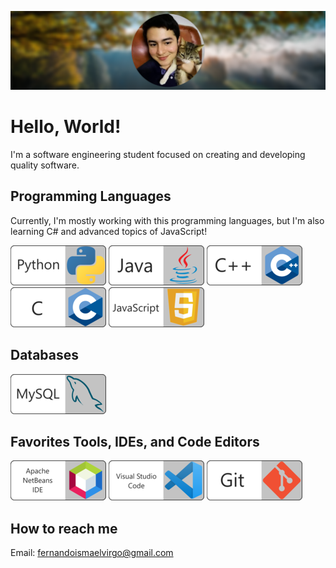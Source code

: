 ![BackGround](https://github.com/fismael21/fismael21/blob/main/img/OhItsMe.png)

# Hello, World!

I'm a software engineering student focused on creating and developing quality software.

## Programming Languages

Currently, I'm mostly working with this programming languages, but I'm also learning C# and advanced topics of JavaScript!

![Python](https://github.com/fismael21/fismael21/blob/main/img/Python-64.png)
![Java](https://github.com/fismael21/fismael21/blob/main/img/Java-64.png)
![C++](https://github.com/fismael21/fismael21/blob/main/img/Cpp-64.png)
![C](https://github.com/fismael21/fismael21/blob/main/img/C-64.png)
![JavaScript](https://github.com/fismael21/fismael21/blob/main/img/JS-64.png)

## Databases

![MySQL](https://github.com/fismael21/fismael21/blob/main/img/MySQL-64.png)

## Favorites Tools, IDEs, and Code Editors

![NetBeans](https://github.com/fismael21/fismael21/blob/main/img/NetBeans-64.png)
![VSC](https://github.com/fismael21/fismael21/blob/main/img/VSC-64.png)
![Git](https://github.com/fismael21/fismael21/blob/main/img/Git-64.png)

## How to reach me
Email: fernandoismaelvirgo@gmail.com





<!--
**fismael21/fismael21** is a ✨ _special_ ✨ repository because its `README.md` (this file) appears on your GitHub profile.

Here are some ideas to get you started:

- 🔭 I’m currently working on ...
- 🌱 I’m currently learning ...
- 👯 I’m looking to collaborate on ...
- 🤔 I’m looking for help with ...
- 💬 Ask me about ...
- 📫 How to reach me: ...
- 😄 Pronouns: ...
- ⚡ Fun fact: ...
-->
